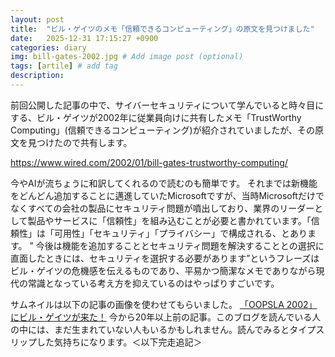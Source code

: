 ```yaml
---
layout: post
title:  "ビル・ゲイツのメモ「信頼できるコンピューティング」の原文を見つけました"
date:   2025-12-31 17:15:27 +0900
categories: diary
img: bill-gates-2002.jpg # Add image post (optional)
tags: [artile] # add tag
description: 
---
```


前回公開した記事の中で、サイバーセキュリティについて学んでいると時々目にする、ビル・ゲイツが2002年に従業員向けに共有したメモ「TrustWorthy Computing」(信頼できるコンピューティング)が紹介されていましたが、その原文を見つけたので共有します。

https://www.wired.com/2002/01/bill-gates-trustworthy-computing/

今やAIが流ちょうに和訳してくれるので読むのも簡単です。
それまでは新機能をどんどん追加することに邁進していたMicrosoftですが、当時Microsoftだけでなくすべての会社の製品にセキュリティ問題が噴出しており、業界のリーダーとして製品やサービスに「信頼性」を組み込むことが必要と書かれています。「信頼性」は「可用性」「セキュリティ」「プライバシー」で構成される、とあります。
” 今後は機能を追加することとセキュリティ問題を解決することとの選択に直面したときには、セキュリティを選択する必要があります”というフレーズはビル・ゲイツの危機感を伝えるものであり、平易かつ簡潔なメモでありながら現代の常識となっている考え方を抑えているのはやっぱりすごいです。

サムネイルは以下の記事の画像を使わせてもらいました。
[「OOPSLA 2002」にビル・ゲイツが来た！](https://www.itmedia.co.jp/im/articles/0212/07/news001.html)
今から20年以上前の記事。このブログを読んでいる人の中には、まだ生まれていない人もいるかもしれません。読んでみるとタイプスリップした気持ちになります。＜以下完走追記＞